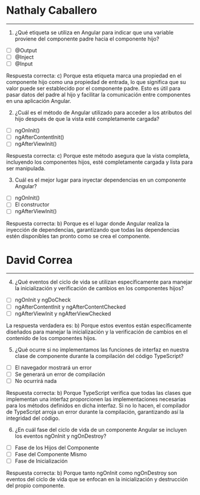 # Nathaly Caballero
---

1. ¿Qué etiqueta se utiliza en Angular para indicar que una variable proviene del componente padre hacia el componente hijo?

- [ ] @Output
- [ ] @Inject
- [ ] @Input

Respuesta correcta: c) Porque esta etiqueta marca una propiedad en el componente hijo como una propiedad de entrada, lo que significa que su valor puede ser establecido por el componente padre. Esto es útil para pasar datos del padre al hijo y facilitar la comunicación entre componentes en una aplicación Angular.

2. ¿Cuál es el método de Angular utilizado para acceder a los atributos del hijo después de que la vista esté completamente cargada?

- [ ] ngOnInit()
- [ ] ngAfterContentInit()
- [ ] ngAfterViewInit()

Respuesta correcta: c) Porque este método asegura que la vista completa, incluyendo los componentes hijos, esté completamente cargada y lista para ser manipulada.

3. Cuál es el mejor lugar para inyectar dependencias en un componente Angular?

- [ ] ngOnInit()
- [ ] El constructor
- [ ] ngAfterViewInit()

Respuesta correcta: b) Porque es el lugar donde Angular realiza la inyección de dependencias, garantizando que todas las dependencias estén disponibles tan pronto como se crea el componente.

# David Correa
---

4. ¿Qué eventos del ciclo de vida se utilizan específicamente para manejar la inicialización y verificación de cambios en los componentes hijos?

- [ ] ngOnInit y ngDoCheck
- [ ] ngAfterContentInit y ngAfterContentChecked
- [ ] ngAfterViewInit y ngAfterViewChecked

La respuesta verdadera es: b) Porque estos eventos están específicamente diseñados para manejar la inicialización y la verificación de cambios en el contenido de los componentes hijos.

5. ¿Qué ocurre si no implementamos las funciones de interfaz en nuestra clase de componente durante la compilación del código TypeScript?

- [ ] El navegador mostrará un error
- [ ] Se generará un error de compilación
- [ ] No ocurrirá nada

Respuesta correcta: b) Porque TypeScript verifica que todas las clases que implementan una interfaz proporcionen las implementaciones necesarias para los métodos definidos en dicha interfaz. Si no lo hacen, el compilador de TypeScript arroja un error durante la compilación, garantizando así la integridad del código.

6. ¿En cuál fase del ciclo de vida de un componente Angular se incluyen los eventos ngOnInit y ngOnDestroy?

- [ ] Fase de los Hijos del Componente
- [ ] Fase del Componente Mismo
- [ ] Fase de Inicialización

Respuesta correcta: b) Porque tanto ngOnInit como ngOnDestroy son eventos del ciclo de vida que se enfocan en la inicialización y destrucción del propio componente.